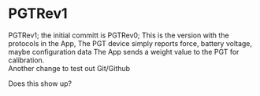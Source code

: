 # PGTRev1
 PGTRev1; the initial committ is PGTRev0; 
 This is the version with the protocols in the App,
 The PGT device simply reports force, battery voltage, maybe configuration data
 The App sends a weight value to the PGT for calibration.  
 Another change to test out Git/Github

 Does this show up?
 
                                                                                                                                                                                                                                                                                                                                                                                                                                                                                                                                                                                                                                                                                                                                                                                                                                                                                                                                                                                                                                                                                                                                                                                                                                                                                                                                                                                                                                                                                                                                                                                                                                                                                                                                                                                                                                                                                                                                                                                                                                                                                                                                                                                                                                                                                                                                                                                                                                                                                                                                                                                                                                                                                                                                                                                                                                                                                                                                                                                                                                                                                                                                                      
